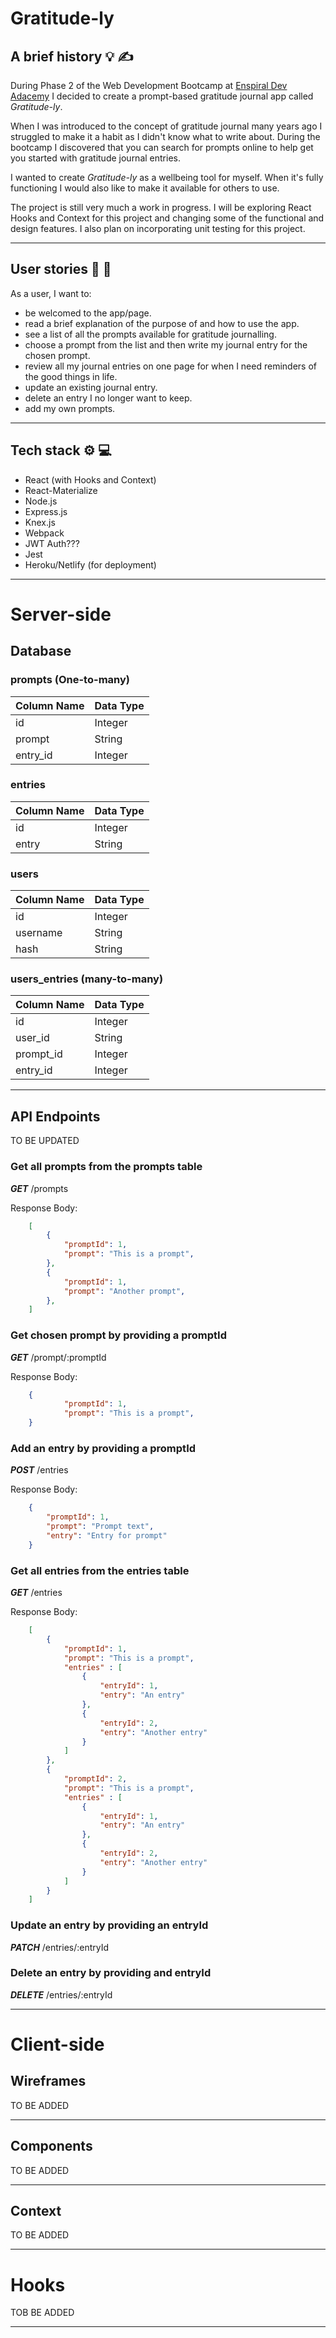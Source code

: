 # Gratitude-ly

## A brief history :bulb: :writing_hand:

During Phase 2 of the Web Development Bootcamp at [Enspiral Dev Adacemy](https://devacademy.co.nz) I decided to create a prompt-based gratitude journal app called _Gratitude-ly_.

When I was introduced to the concept of gratitude journal many years ago I struggled to make it a habit as I didn't know what to write about. During the bootcamp I discovered that you can search for prompts online to help get you started with gratitude journal entries.

I wanted to create _Gratitude-ly_ as a wellbeing tool for myself. When it's fully functioning I would also like to make it available for others to use.

The project is still very much a work in progress. I will be exploring React Hooks and Context for this project and changing some of the functional and design features. I also plan on incorporating unit testing for this project.

---

## User stories :open_book: :scroll:

As a user, I want to:

- be welcomed to the app/page.
- read a brief explanation of the purpose of and how to use the app.
- see a list of all the prompts available for gratitude journalling.
- choose a prompt from the list and then write my journal entry for the chosen prompt.
- review all my journal entries on one page for when I need reminders of the good things in life.
- update an existing journal entry.
- delete an entry I no longer want to keep.
- add my own prompts.

---

## Tech stack :gear: :computer:

- React (with Hooks and Context)
- React-Materialize
- Node.js
- Express.js
- Knex.js
- Webpack
- JWT Auth???
- Jest
- Heroku/Netlify (for deployment)

---

# Server-side

## Database

### prompts (One-to-many)

| Column Name | Data Type |
| ----------- | --------- |
| id          | Integer   |
| prompt      | String    |
| entry_id    | Integer   |

### entries

| Column Name | Data Type |
| ----------- | --------- |
| id          | Integer   |
| entry       | String    |

### users

| Column Name | Data Type |
| ----------- | --------- |
| id          | Integer   |
| username    | String    |
| hash        | String    |

### users_entries (many-to-many)

| Column Name | Data Type |
| ----------- | --------- |
| id          | Integer   |
| user_id     | String    |
| prompt_id   | Integer   |
| entry_id    | Integer   |

---

## API Endpoints

TO BE UPDATED

### Get all prompts from the prompts table

**_GET_** /prompts

Response Body:

```JSON
    [
        {
            "promptId": 1,
            "prompt": "This is a prompt",
        },
        {
            "promptId": 1,
            "prompt": "Another prompt",
        },
    ]
```

### Get chosen prompt by providing a promptId

**_GET_** /prompt/:promptId

Response Body:

```JSON
    {
            "promptId": 1,
            "prompt": "This is a prompt",
    }
```

### Add an entry by providing a promptId

**_POST_** /entries

Response Body:

```JSON
    {
        "promptId": 1,
        "prompt": "Prompt text",
        "entry": "Entry for prompt"
    }
```

### Get all entries from the entries table

**_GET_** /entries

Response Body:

```JSON
    [
        {
            "promptId": 1,
            "prompt": "This is a prompt",
            "entries" : [
                {
                    "entryId": 1,
                    "entry": "An entry"
                },
                {
                    "entryId": 2,
                    "entry": "Another entry"
                }
            ]
        },
        {
            "promptId": 2,
            "prompt": "This is a prompt",
            "entries" : [
                {
                    "entryId": 1,
                    "entry": "An entry"
                },
                {
                    "entryId": 2,
                    "entry": "Another entry"
                }
            ]
        }
    ]
```

### Update an entry by providing an entryId

**_PATCH_** /entries/:entryId

### Delete an entry by providing and entryId

**_DELETE_** /entries/:entryId

---

# Client-side

## Wireframes

TO BE ADDED

---

## Components

TO BE ADDED

---

## Context

TO BE ADDED

---

# Hooks

TOB BE ADDED

---
